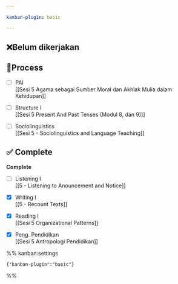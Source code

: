 ```yaml
---

kanban-plugin: basic

---
```


## ❌Belum dikerjakan



## 🔄Process

- [ ] PAI<br>[[Sesi 5 Agama sebagai Sumber Moral dan Akhlak Mulia dalam Kehidupan]]
- [ ] Structure I<br>[[Sesi 5 Present And Past Tenses (Modul 8, dan 9)]]
- [ ] Sociolinguistics<br>[[Sesi 5 - Sociolinguistics and Language Teaching]]


## ✅ Complete

**Complete**
- [ ] Listening I<br>[[5 - Listening to Anouncement and Notice]]
- [x] Writing I<br>[[5 - Recount Texts]]
- [x] Reading I<br>[[Sesi 5 Organizational Patterns]]
- [x] Peng. Pendidikan<br>[[Sesi 5 Antropologi Pendidikan]]




%% kanban:settings
```
{"kanban-plugin":"basic"}
```
%%